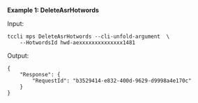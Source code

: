 **Example 1: DeleteAsrHotwords**



Input: 

```
tccli mps DeleteAsrHotwords --cli-unfold-argument  \
    --HotwordsId hwd-aexxxxxxxxxxxxxx1481
```

Output: 
```
{
    "Response": {
        "RequestId": "b3529414-e832-400d-9629-d9998a4e170c"
    }
}
```


